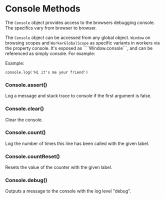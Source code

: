 # Console Methods

The ```Console``` object provides access to the browsers debugging console. The specifics vary from browser to browser.

The ```Console``` object can be accessed from any global object. ```Window``` on browsing scopes and ```WorkerGlobalScope``` as specific variants in workers via the property console. It's exposed as ````Window.console```, and can be referenced as simply console. For example:

Example:
```
console.log('Hi it's me your friend')
```

### Console.assert()

Log a message and stack trace to console if the first argument is false.

### Console.clear()

Clear the console.

### Console.count()

Log the number of times this line has been called with the given label.

### Console.countReset()

Resets the value of the counter with the given label.

### Console.debug()

Outputs a message to the console with the log level "debug".